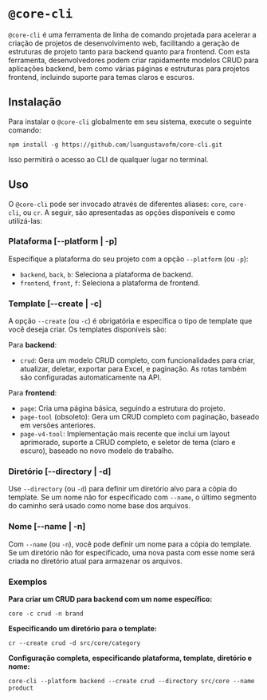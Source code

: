 # `@core-cli`

`@core-cli` é uma ferramenta de linha de comando projetada para acelerar a criação de projetos de desenvolvimento web, facilitando a geração de estruturas de projeto tanto para backend quanto para frontend. Com esta ferramenta, desenvolvedores podem criar rapidamente modelos CRUD para aplicações backend, bem como várias páginas e estruturas para projetos frontend, incluindo suporte para temas claros e escuros.

## Instalação

Para instalar o `@core-cli` globalmente em seu sistema, execute o seguinte comando:

```
npm install -g https://github.com/luangustavofm/core-cli.git
```

Isso permitirá o acesso ao CLI de qualquer lugar no terminal.

## Uso

O `@core-cli` pode ser invocado através de diferentes aliases: `core`, `core-cli`, ou `cr`. A seguir, são apresentadas as opções disponíveis e como utilizá-las:

### Plataforma [--platform | -p]

Especifique a plataforma do seu projeto com a opção `--platform` (ou `-p`):

- `backend`, `back`, `b`: Seleciona a plataforma de backend.
- `frontend`, `front`, `f`: Seleciona a plataforma de frontend.

### Template [--create | -c]

A opção `--create` (ou `-c`) é obrigatória e especifica o tipo de template que você deseja criar. Os templates disponíveis são:

Para **backend**:
- `crud`: Gera um modelo CRUD completo, com funcionalidades para criar, atualizar, deletar, exportar para Excel, e paginação. As rotas também são configuradas automaticamente na API.

Para **frontend**:
- `page`: Cria uma página básica, seguindo a estrutura do projeto.
- `page-tool` (obsoleto): Gera um CRUD completo com paginação, baseado em versões anteriores.
- `page-v4-tool`: Implementação mais recente que inclui um layout aprimorado, suporte a CRUD completo, e seletor de tema (claro e escuro), baseado no novo modelo de trabalho.

### Diretório [--directory | -d]

Use `--directory` (ou `-d`) para definir um diretório alvo para a cópia do template. Se um nome não for especificado com `--name`, o último segmento do caminho será usado como nome base dos arquivos.

### Nome [--name | -n]

Com `--name` (ou `-n`), você pode definir um nome para a cópia do template. Se um diretório não for especificado, uma nova pasta com esse nome será criada no diretório atual para armazenar os arquivos.

### Exemplos

**Para criar um CRUD para backend com um nome específico:**

```
core -c crud -n brand
```

**Especificando um diretório para o template:**

```
cr --create crud -d src/core/category
```

**Configuração completa, especificando plataforma, template, diretório e nome:**

```
core-cli --platform backend --create crud --directory src/core --name product
```
